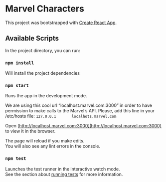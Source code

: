 # Marvel Characters
This project was bootstrapped with [Create React App](https://github.com/facebook/create-react-app).

## Available Scripts

In the project directory, you can run:

### `npm install`
Will install the project dependencies

### `npm start`

Runs the app in the development mode.

We are using this cool url “localhost.marvel.com:3000” in order to have permission to make calls to the Marvel’s API. Please, add this line in your /etc/hosts file:
`127.0.0.1       localhots.marvel.com`

Open [http://localhost.marvel.com:3000](http://localhost.marvel.com:3000) to view it in the browser.

The page will reload if you make edits.<br>
You will also see any lint errors in the console.

### `npm test`

Launches the test runner in the interactive watch mode.<br>
See the section about [running tests](https://facebook.github.io/create-react-app/docs/running-tests) for more information.



